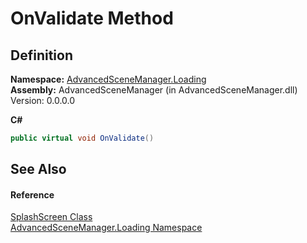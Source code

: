 # OnValidate Method




## Definition
**Namespace:** <a href="N_AdvancedSceneManager_Loading.md">AdvancedSceneManager.Loading</a>  
**Assembly:** AdvancedSceneManager (in AdvancedSceneManager.dll) Version: 0.0.0.0

**C#**
``` C#
public virtual void OnValidate()
```



## See Also


#### Reference
<a href="T_AdvancedSceneManager_Loading_SplashScreen.md">SplashScreen Class</a>  
<a href="N_AdvancedSceneManager_Loading.md">AdvancedSceneManager.Loading Namespace</a>  
